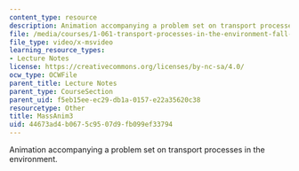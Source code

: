 ```yaml
---
content_type: resource
description: Animation accompanying a problem set on transport processes in the environment.
file: /media/courses/1-061-transport-processes-in-the-environment-fall-2008/44673ad4b0675c9507d9fb099ef33794_MassAnim3.AVI
file_type: video/x-msvideo
learning_resource_types:
- Lecture Notes
license: https://creativecommons.org/licenses/by-nc-sa/4.0/
ocw_type: OCWFile
parent_title: Lecture Notes
parent_type: CourseSection
parent_uid: f5eb15ee-ec29-db1a-0157-e22a35620c38
resourcetype: Other
title: MassAnim3
uid: 44673ad4-b067-5c95-07d9-fb099ef33794
---
```

Animation accompanying a problem set on transport processes in the environment.